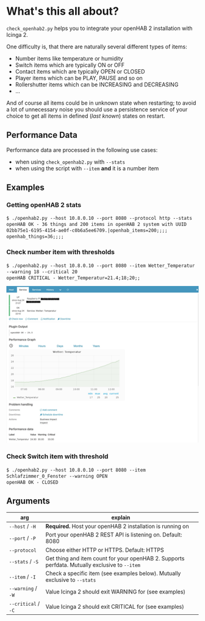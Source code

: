 What's this all about?
======================

`check_openhab2.py` helps you to integrate your openHAB 2 installation with Icinga 2.

One difficulty is, that there are naturally several different types of items:
* Number items like temperature or humidity
* Switch items which are typically ON or OFF
* Contact items which are typically OPEN or CLOSED
* Player items which can be PLAY, PAUSE and so on
* Rollershutter items which can be INCREASING and DECREASING
* ...

And of course all items could be in unknown state when restarting; to avoid a lot of unnecessary noise you should use a persistence service of your choice to get all items in defined (*last known*) states on restart.

Performance Data
----------------
Performance data are processed in the following use cases:
* when using `check_openhab2.py` with `--stats`
* when using the script with `--item` **and** it is a number item

Examples
--------

### Getting openHAB 2 stats
```
$ ./openhab2.py --host 10.8.0.10 --port 8080 --protocol http --stats
openHAB OK - 36 things and 200 items in openHAB 2 system with UUID 02bb75e1-6195-4154-ae0f-c0b6a5ee6709.|openhab_items=200;;;; openhab_things=36;;;;
```

### Check number item with thresholds
```
$ ./openhab2.py --host 10.8.0.10 --port 8080 --item Wetter_Temperatur --warning 18 --critical 20
openHAB CRITICAL - Wetter_Temperatur=21.4;18;20;;
```

![Number Item Check Example](doc/screenshots/icingaweb2_number_example.jpg)

### Check Switch item with threshold
```
$ ./openhab2.py --host 10.8.0.10 --port 8080 --item Schlafzimmer_0_Fenster --warning OPEN
openHAB OK - CLOSED
```

Arguments
---------

| arg                 | explain
| --------------------|----------------------------------------------------------------------
| `--host` / `-H`     | **Required.** Host your openHAB 2 installation is running on
| `--port` / `-P`     | Port your openHAB 2 REST API is listening on. Default: 8080
| `--protocol`        | Choose either HTTP or HTTPS. Default: HTTPS
| `--stats` / `-S`    | Get thing and item count for your openHAB 2. Supports perfdata. Mutually exclusive to `--item`
| `--item` / `-I`     | Check a specific item (see examples below). Mutually exclusive to `--stats`
| `--warning` / `-W`  | Value Icinga 2 should exit WARNING for (see examples)
| `--critical` / `-C` | Value Icinga 2 should exit CRITICAL for (see examples)
